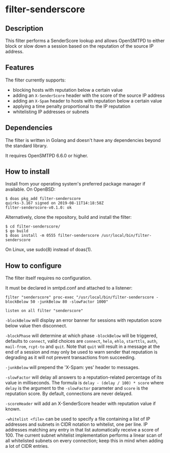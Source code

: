 # filter-senderscore

## Description
This filter performs a SenderScore lookup and allows OpenSMTPD to either block or slow down a
session based on the reputation of the source IP address.


## Features
The filter currently supports:

- blocking hosts with reputation below a certain value
- adding an `X-SenderScore` header with the score of the source IP address
- adding an `X-Spam` header to hosts with reputation below a certain value
- applying a time penalty proportional to the IP reputation
- whitelisting IP addresses or subnets


## Dependencies
The filter is written in Golang and doesn't have any dependencies beyond the standard library.

It requires OpenSMTPD 6.6.0 or higher.


## How to install
Install from your operating system's preferred package manager if available.
On OpenBSD:
```
$ doas pkg_add filter-senderscore
quirks-3.167 signed on 2019-08-11T14:18:58Z
filter-senderscore-v0.1.0: ok
```

Alternatively, clone the repository, build and install the filter:
```
$ cd filter-senderscore/
$ go build
$ doas install -m 0555 filter-senderscore /usr/local/bin/filter-senderscore
```

On Linux, use sudo(8) instead of doas(1).

## How to configure
The filter itself requires no configuration.

It must be declared in smtpd.conf and attached to a listener:
```
filter "senderscore" proc-exec "/usr/local/bin/filter-senderscore -blockBelow 50 -junkBelow 80 -slowFactor 1000"

listen on all filter "senderscore"
```

`-blockBelow` will display an error banner for sessions with reputation score below value then disconnect.

`-blockPhase` will determine at which phase `-blockBelow` will be triggered, defaults to `connect`, valid choices are `connect`, `helo`, `ehlo`, `starttls`, `auth`, `mail-from`, `rcpt-to` and `quit`. Note that `quit` will result in a message at the end of a session and may only be used to warn sender that reputation is degrading as it will not prevent transactions from succeeding.

`-junkBelow` will prepend the 'X-Spam: yes' header to messages.

`-slowFactor` will delay all answers to a reputation-related percentage of its value in milliseconds. The formula is `delay - (delay / 100) * score` where `delay` is the argument to the `-slowFactor` parameter and `score` is the reputation score. By default, connections are never delayed.

`-scoreHeader` will add an X-SenderScore header with reputation value if known.

`-whitelist <file>` can be used to specify a file containing a list of IP addresses and subnets in CIDR notation to whitelist, one per line. IP addresses matching any entry in that list automatically receive a score of 100. The current subnet whitelist implementation performs a linear scan of all whitelisted subnets on every connection; keep this in mind when adding a lot of CIDR entries.
